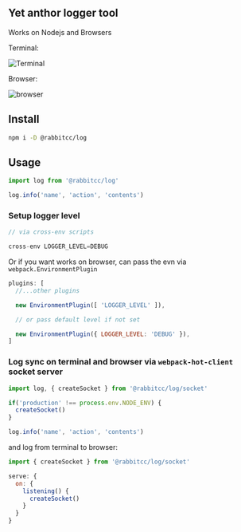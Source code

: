 Yet anthor logger tool
----

Works on Nodejs and Browsers

Terminal:

![Terminal](https://user-images.githubusercontent.com/5752902/43772728-a6ec9fbe-9a75-11e8-95bc-7d6fe7a9aa72.png)

Browser:

![browser](https://user-images.githubusercontent.com/5752902/43772620-47e41182-9a75-11e8-9632-68d5944db477.png)


## Install

```sh
npm i -D @rabbitcc/log
```

## Usage

```js
import log from '@rabbitcc/log'

log.info('name', 'action', 'contents')
```


### Setup logger level

```js
// via cross-env scripts

cross-env LOGGER_LEVEL=DEBUG
```

Or if you want works on browser, can pass the evn via `webpack.EnvironmentPlugin`

```js
plugins: [
  //...other plugins

  new EnvironmentPlugin([ 'LOGGER_LEVEL' ]),

  // or pass default level if not set

  new EnvironmentPlugin({ LOGGER_LEVEL: 'DEBUG' }),
]
```


### Log sync on terminal and browser via `webpack-hot-client` socket server

```js
import log, { createSocket } from '@rabbitcc/log/socket'

if('production' !== process.env.NODE_ENV) {
  createSocket()
}

log.info('name', 'action', 'contents')
```

and log from terminal to browser:

```js
import { createSocket } from '@rabbitcc/log/socket'

serve: {
  on: {
    listening() {
      createSocket()
    }
  }
}
```
